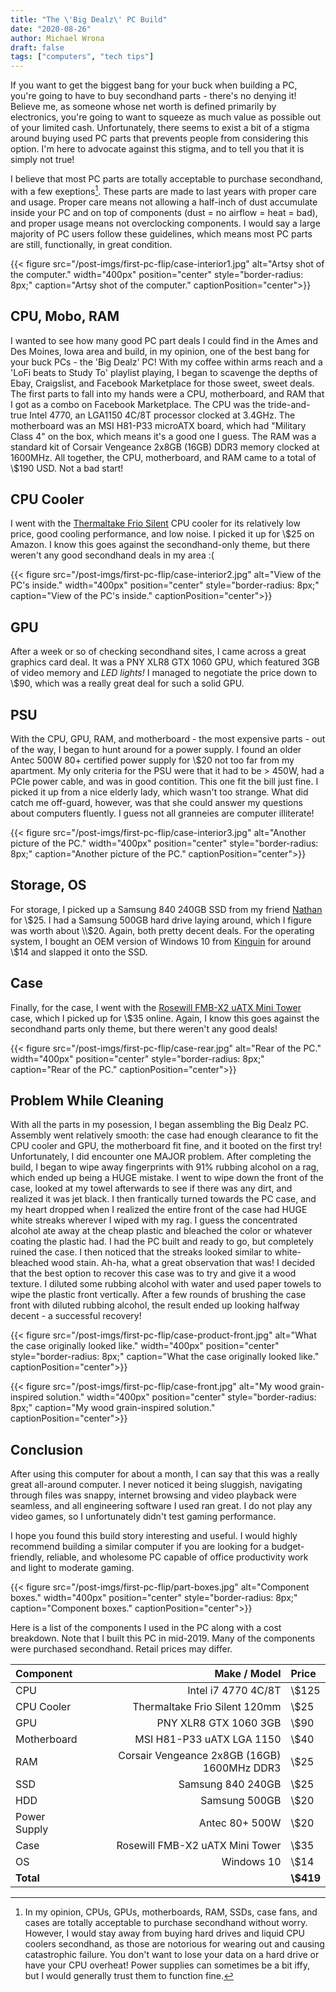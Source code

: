 ```yaml
---
title: "The \'Big Dealz\' PC Build"
date: "2020-08-26"
author: Michael Wrona
draft: false
tags: ["computers", "tech tips"]
---
```


If you want to get the biggest bang for your buck when building a PC, you're going to have to buy secondhand parts - there's no denying it! Believe me, as someone whose net worth is defined primarily by electronics, you're going to want to squeeze as much value as possible out of your limited cash. Unfortunately, there seems to exist a bit of a stigma around buying used PC parts that prevents people from considering this option. I'm here to advocate against this stigma, and to tell you that it is simply not true!

I believe that most PC parts are totally acceptable to purchase secondhand, with a few exeptions[^1]. These parts are made to last years with proper care and usage. Proper care means not allowing a half-inch of dust accumulate inside your PC and on top of components (dust = no airflow = heat = bad), and proper usage means not overclocking components. I would say a large majority of PC users follow these guidelines, which means most PC parts are still, functionally, in great condition.

{{< figure src="/post-imgs/first-pc-flip/case-interior1.jpg" alt="Artsy shot of the computer."
width="400px" position="center" style="border-radius: 8px;"
caption="Artsy shot of the computer." captionPosition="center">}}

## CPU, Mobo, RAM

I wanted to see how many good PC part deals I could find in the Ames and Des Moines, Iowa area and build, in my opinion, one of the best bang for your buck PCs - the 'Big Dealz' PC! With my coffee within arms reach and a 'LoFi beats to Study To' playlist playing, I began to scavenge the depths of Ebay, Craigslist, and Facebook Marketplace for those sweet, sweet deals. The first parts to fall into my hands were a CPU, motherboard, and RAM that I got as a combo on Facebook Marketplace. The CPU was the tride-and-true Intel 4770, an LGA1150 4C/8T processor clocked at 3.4GHz. The motherboard was an MSI H81-P33 microATX board, which had "Military Class 4" on the box, which means it's a good one I guess. The RAM was a standard kit of Corsair Vengeance 2x8GB (16GB) DDR3 memory clocked at 1600MHz. All together, the CPU, motherboard, and RAM came to a total of \\$190 USD. Not a bad start!

## CPU Cooler

I went with the [Thermaltake Frio Silent](https://www.amazon.com/gp/product/B00TUKLAHI/ref=ppx_yo_dt_b_asin_title_o00_s00?ie=UTF8&psc=1) CPU cooler for its relatively low price, good cooling performance, and low noise. I picked it up for \\$25 on Amazon. I know this goes against the secondhand-only theme, but there weren't any good secondhand deals in my area :(

{{< figure src="/post-imgs/first-pc-flip/case-interior2.jpg" alt="View of the PC's inside."
width="400px" position="center" style="border-radius: 8px;"
caption="View of the PC's inside." captionPosition="center">}}

## GPU

After a week or so of checking secondhand sites, I came across a great graphics card deal. It was a PNY XLR8 GTX 1060 GPU, which featured 3GB of video memory and _LED lights!_ I managed to negotiate the price down to \\$90, which was a really great deal for such a solid GPU.

## PSU

With the CPU, GPU, RAM, and motherboard - the most expensive parts - out of the way, I began to hunt around for a power supply. I found an older Antec 500W 80+ certified power supply for \\$20 not too far from my apartment. My only criteria for the PSU were that it had to be > 450W, had a PCIe power cable, and was in good contition. This one fit the bill just fine. I picked it up from a nice elderly lady, which wasn't too strange. What did catch me off-guard, however, was that she could answer my questions about computers fluently. I guess not all granneies are computer illiterate!

{{< figure src="/post-imgs/first-pc-flip/case-interior3.jpg" alt="Another picture of the PC."
width="400px" position="center" style="border-radius: 8px;"
caption="Another picture of the PC." captionPosition="center">}}

## Storage, OS

For storage, I picked up a Samsung 840 240GB SSD from my friend [Nathan](https://nathanv.me/) for \\$25. I had a Samsung 500GB hard drive laying around, which I figure was worth about \\$20. Again, both pretty decent deals. For the operating system, I bought an OEM version of Windows 10 from [Kinguin](https://www.kinguin.net/) for around \\$14 and slapped it onto the SSD.

## Case

Finally, for the case, I went with the [Rosewill FMB-X2 uATX Mini Tower](https://pcpartpicker.com/product/bHm323/rosewill-fbm-x2-microatx-mini-tower-case-fbm-x2) case, which I picked up for \\$35 online. Again, I know this goes against the secondhand parts only theme, but there weren't any good deals!

{{< figure src="/post-imgs/first-pc-flip/case-rear.jpg" alt="Rear of the PC."
width="400px" position="center" style="border-radius: 8px;"
caption="Rear of the PC." captionPosition="center">}}

## Problem While Cleaning

With all the parts in my posession, I began assembling the Big Dealz PC. Assembly went relatively smooth: the case had enough clearance to fit the CPU cooler and GPU, the motherboard fit fine, and it booted on the first try! Unfortunately, I did encounter one MAJOR problem. After completing the build, I began to wipe away fingerprints with 91% rubbing alcohol on a rag, which ended up being a HUGE mistake. I went to wipe down the front of the case, looked at my towel afterwards to see if there was any dirt, and realized it was jet black. I then frantically turned towards the PC case, and my heart dropped when I realized the entire front of the case had HUGE white streaks wherever I wiped with my rag. I guess the concentrated alcohol ate away at the cheap plastic and bleached the color or whatever coating the plastic had. I had the PC built and ready to go, but completely ruined the case. I then noticed that the streaks looked similar to white-bleached wood stain. Ah-ha, what a great observation that was! I decided that the best option to recover this case was to try and give it a wood texture. I diluted some rubbing alcohol with water and used paper towels to wipe the plastic front vertically. After a few rounds of brushing the case front with diluted rubbing alcohol, the result ended up looking halfway decent - a successful recovery!

{{< figure src="/post-imgs/first-pc-flip/case-product-front.jpg" alt="What the case originally looked like."
width="400px" position="center" style="border-radius: 8px;"
caption="What the case originally looked like." captionPosition="center">}}

{{< figure src="/post-imgs/first-pc-flip/case-front.jpg" alt="My wood grain-inspired solution."
width="400px" position="center" style="border-radius: 8px;"
caption="My wood grain-inspired solution." captionPosition="center">}}

## Conclusion

After using this computer for about a month, I can say that this was a really great all-around computer. I never noticed it being sluggish, navigating through files was snappy, internet browsing and video playback were seamless, and all engineering software I used ran great. I do not play any video games, so I unfortunately didn't test gaming performance.

I hope you found this build story interesting and useful. I would highly recommend building a similar computer if you are looking for a budget-friendly, reliable, and wholesome PC capable of office productivity work and light to moderate gaming.

{{< figure src="/post-imgs/first-pc-flip/part-boxes.jpg" alt="Component boxes."
width="400px" position="center" style="border-radius: 8px;"
caption="Component boxes." captionPosition="center">}}

Here is a list of the components I used in the PC along with a cost breakdown. Note that I built this PC in mid-2019. Many of the components were purchased secondhand. Retail prices may differ.

Component | Make / Model | Price |
:---          | ---: | :- |
| CPU           | Intel i7 4770 4C/8T | \\$125 |
| CPU Cooler    | Thermaltake Frio Silent 120mm | \\$25 |
| GPU           | PNY XLR8 GTX 1060 3GB | \\$90 |
| Motherboard   | MSI H81-P33 uATX LGA 1150 | \\$40 |
| RAM           | Corsair Vengeance 2x8GB (16GB) 1600MHz DDR3 | \\$25 |
| SSD           | Samsung 840 240GB | \\$25 |
| HDD           | Samsung 500GB | \\$20 |
| Power Supply  | Antec 80+ 500W | \\$20 |
| Case          | Rosewill FMB-X2 uATX Mini Tower | \\$35 |
| OS            | Windows 10 | \\$14 |
| **Total**         |  | **\\$419** |

[^1]: In my opinion, CPUs, GPUs, motherboards, RAM, SSDs, case fans, and cases are totally acceptable to purchase secondhand without worry. However, I would stay away from buying hard drives and liquid CPU coolers secondhand, as those are notorious for wearing out and causing catastrophic failure. You don't want to lose your data on a hard drive or have your CPU overheat! Power supplies can sometimes be a bit iffy, but I would generally trust them to function fine.
